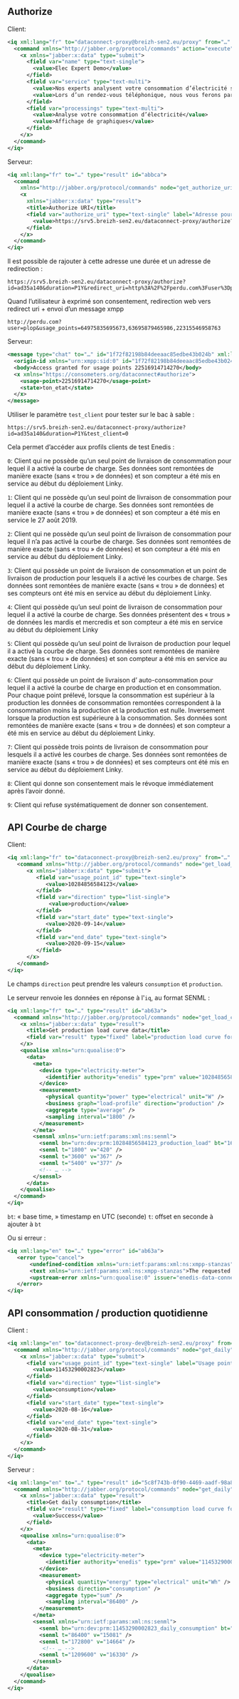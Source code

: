## Authorize

Client:

```xml
<iq xml:lang="fr" to="dataconnect-proxy@breizh-sen2.eu/proxy" from="…" type="set" id="abbca">
  <command xmlns="http://jabber.org/protocol/commands" action="execute" node="get_authorize_uri">
    <x xmlns="jabber:x:data" type="submit">
      <field var="name" type="text-single">
        <value>Elec Expert Demo</value>
      </field>
      <field var="service" type="text-multi">
        <value>Nos experts analysent votre consommation d’électricité sur l’année précédente mesurée par votre compteur Linky.</value>
        <value>Lors d’un rendez-vous téléphonique, nous vous ferons part de nos recommandations pour mieux maîtriser votre consommation.</value>
      </field>
      <field var="processings" type="text-multi">
        <value>Analyse votre consommation d’électricité</value>
        <value>Affichage de graphiques</value>
      </field>
    </x>
  </command>
</iq>
```

Serveur:

```xml
<iq xml:lang="fr" to="…" type="result" id="abbca">
  <command
    xmlns="http://jabber.org/protocol/commands" node="get_authorize_uri" sessionid="1591519295.244349-ce980c9e67e64e9382712f64355898aa" status="completed">
    <x
      xmlns="jabber:x:data" type="result">
      <title>Authorize URI</title>
      <field var="authorize_uri" type="text-single" label="Adresse pour recueillir le consentement">
        <value>https://srv5.breizh-sen2.eu/dataconnect-proxy/authorize?id=ad35a140</value>
      </field>
    </x>
  </command>
</iq>
```

Il est possible de rajouter à cette adresse une durée et un adresse de redirection :

```
https://srv5.breizh-sen2.eu/dataconnect-proxy/authorize?id=ad35a140&duration=P1Y&redirect_uri=http%3A%2F%2Fperdu.com%3Fuser%3Dplop
```

Quand l’utilisateur à exprimé son consentement, redirection web vers redirect uri + envoi d’un message xmpp

```
http://perdu.com?user=plop&usage_points=64975835695673,63695879465986,22315546958763
```

Serveur:

```xml
<message type="chat" to="…" id="1f72f82198b84deeaac85edbe43b024b" xml:lang="en">
  <origin-id xmlns="urn:xmpp:sid:0" id="1f72f82198b84deeaac85edbe43b024b"/>
  <body>Access granted for usage points 22516914714270</body>
  <x xmlns="https://consometers.org/dataconnect#authorize">
    <usage-point>22516914714270</usage-point>
    <state>ton_etat</state>
  </x>
</message>
```

Utiliser le paramètre `test_client` pour tester sur le bac à sable :

```
https://srv5.breizh-sen2.eu/dataconnect-proxy/authorize?id=ad35a140&duration=P1Y&test_client=0
```

Cela permet d’accéder aux profils clients de test Enedis :

`0`: Client qui ne possède qu’un seul point de livraison de consommation pour lequel il a activé la courbe de charge.
Ses données sont remontées de manière exacte (sans « trou » de données) et son compteur a été mis en service au début du déploiement Linky.

`1`: Client qui ne possède qu’un seul point de livraison de consommation pour lequel il a activé la courbe de charge.
Ses données sont remontées de manière exacte (sans « trou » de données) et son compteur a été mis en service le 27 août 2019.

`2`: Client qui ne possède qu’un seul point de livraison de consommation pour lequel il n’a pas activé la courbe de charge.
Ses données sont remontées de manière exacte (sans « trou » de données) et son compteur a été mis en service au début du déploiement Linky.

`3`: Client qui possède un point de livraison de consommation et un point de livraison de production pour lesquels il a activé les courbes de charge.
Ses données sont remontées de manière exacte (sans « trou » de données) et ses compteurs ont été mis en service au début du déploiement Linky.

`4`: Client qui possède qu’un  seul point de livraison de consommation pour lequel il a activé la courbe de charge.
Ses données présentent des « trous » de données les mardis et mercredis et son compteur a été mis en service au début
du déploiement Linky

`5`: Client qui possède qu’un seul point de livraison de production pour lequel il a activé la courbe de charge.
Ses données sont remontées de manière exacte (sans « trou » de données) et son compteur a été mis en service au début du déploiement Linky.

`6`: Client qui possède un point de livraison d’ auto-consommation pour lequel il a activé la courbe de charge en production et en consommation.
Pour chaque point prélevé, lorsque la consommation est supérieur à la production les données de consommation remontées correspondent à la consommation moins la production et la production est nulle. Inversement lorsque la production est supérieure à la consommation.
Ses données sont remontées de manière exacte (sans « trou » de données) et son compteur a été mis en service au début du déploiement Linky.

`7`: Client qui possède trois points de livraison de consommation  pour lesquels il a activé les courbes de charge.
Ses données sont remontées de manière exacte (sans « trou » de données) et ses compteurs ont été mis en service au début du déploiement Linky.

`8`: Client qui donne son consentement mais le révoque immédiatement après l’avoir donné.

`9`: Client qui refuse systématiquement de donner son consentement.

## API Courbe de charge

Client:

```xml
<iq xml:lang="fr" to="dataconnect-proxy@breizh-sen2.eu/proxy" from="…" type="set" id="ab63a">
   <command xmlns="http://jabber.org/protocol/commands" node="get_load_curve" action="execute">
      <x xmlns="jabber:x:data" type="submit">
         <field var="usage_point_id" type="text-single">
            <value>10284856584123</value>
         </field>
         <field var="direction" type="list-single">
             <value>production</value>
         </field>
         <field var="start_date" type="text-single">
            <value>2020-09-14</value>
         </field>
         <field var="end_date" type="text-single">
            <value>2020-09-15</value>
         </field>
      </x>
   </command>
</iq>
```

Le champs `direction` peut prendre les valeurs `consumption` et `production`.

Le serveur renvoie les données en réponse à l'`iq`, au format SENML :

```xml
<iq xml:lang="fr" to="…" type="result" id="ab63a">
  <command xmlns="http://jabber.org/protocol/commands" node="get_load_curve" status="completed">
    <x xmlns="jabber:x:data" type="result">
      <title>Get production load curve data</title>
      <field var="result" type="fixed" label="production load curve for 10284856584123"><value>Success</value></field>
    </x>
    <quoalise xmlns="urn:quoalise:0">
      <data>
        <meta>
          <device type="electricity-meter">
            <identifier authority="enedis" type="prm" value="10284856584123" />
          </device>
          <measurement>
            <physical quantity="power" type="electrical" unit="W" />
            <business graph="load-profile" direction="production" />
            <aggregate type="average" />
            <sampling interval="1800" />
          </measurement>
        </meta>
        <sensml xmlns="urn:ietf:params:xml:ns:senml">
          <senml bn="urn:dev:prm:10284856584123_production_load" bt="1600041600" t="0" v="245" bu="W" />
          <senml t="1800" v="420" />
          <senml t="3600" v="367" />
          <senml t="5400" v="377" />
          <!-- … -->
        </sensml>
      </data>
    </quoalise>
  </command>
</iq>
```

`bt`: « base time, » timestamp en UTC (seconde)
`t`: offset en seconde à ajouter à `bt`

Ou si erreur :

```xml
<iq xml:lang="en" to="…" type="error" id="ab63a">
   <error type="cancel">
       <undefined-condition xmlns="urn:ietf:params:xml:ns:xmpp-stanzas"/>
       <text xmlns="urn:ietf:params:xml:ns:xmpp-stanzas">The requested period cannot be anterior to the meter&apos;s last activation date</text>
       <upstream-error xmlns="urn:quoalise:0" issuer="enedis-data-connect" code="ADAM-ERR0123" />
   </error>
</iq>
```

## API consommation / production quotidienne

Client :

```xml
<iq xml:lang="en" to="dataconnect-proxy-dev@breizh-sen2.eu/proxy" from="…" type="set" id="5c8f743b-0f90-4469-aadf-98a88834d273">
  <command xmlns="http://jabber.org/protocol/commands" node="get_daily" action="execute">
    <x xmlns="jabber:x:data" type="submit">
      <field var="usage_point_id" type="text-single" label="Usage point">
        <value>11453290002823</value>
      </field>
      <field var="direction" type="list-single">
        <value>consumption</value>
      </field>
      <field var="start_date" type="text-single">
        <value>2020-08-16</value>
      </field>
      <field var="end_date" type="text-single">
        <value>2020-08-31</value>
      </field>
    </x>
  </command>
</iq>
```

Serveur :

```xml
<iq xml:lang="en" to="…" type="result" id="5c8f743b-0f90-4469-aadf-98a88834d273">
  <command xmlns="http://jabber.org/protocol/commands" node="get_daily" sessionid="1600176040.6601713-4c7b5487477b48a5b7fdddd57bf8a651" status="completed">
    <x xmlns="jabber:x:data" type="result">
      <title>Get daily consumption</title>
      <field var="result" type="fixed" label="consumption load curve for 11453290002823">
        <value>Success</value>
      </field>
    </x>
    <quoalise xmlns="urn:quoalise:0">
      <data>
        <meta>
          <device type="electricity-meter">
            <identifier authority="enedis" type="prm" value="11453290002823" />
          </device>
          <measurement>
            <physical quantity="energy" type="electrical" unit="Wh" />
            <business direction="consumption" />
            <aggregate type="sum" />
            <sampling interval="86400" />
          </measurement>
        </meta>
        <sensml xmlns="urn:ietf:params:xml:ns:senml">
          <senml bn="urn:dev:prm:11453290002823_daily_consumption" bt="1597536000" t="0" v="16433" bu="Wh" />
          <senml t="86400" v="15081" />
          <senml t="172800" v="14664" />
           <!-- … -->
          <senml t="1209600" v="16330" />
        </sensml>
      </data>
    </quoalise>
  </command>
</iq>
```
